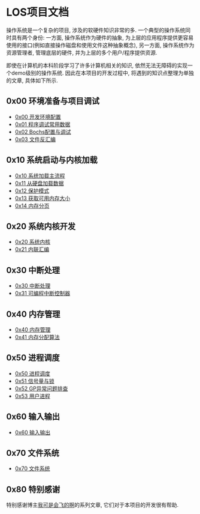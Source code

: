 LOS项目文档
===================

操作系统是一个复杂的项目, 涉及的软硬件知识非常的多. 一个典型的操作系统同时具有两个身份: 一方面, 操作系统作为硬件的抽象, 为上层的应用程序提供更容易使用的接口(例如直接操作磁盘和使用文件这种抽象概念), 另一方面, 操作系统作为资源管理者, 管理底层的硬件, 并为上层的多个用户/程序提供资源.

即使在计算机的本科阶段学习了许多计算机相关的知识, 依然无法无障碍的实现一个demo级别的操作系统. 因此在本项目的开发过程中, 将遇到的知识点整理为单独的文章, 具体如下所示.




0x00 环境准备与项目调试
-------------------------------

- [0x00 开发环境配置](0x00开发环境配置.md)
- [0x01 程序调试常用数据](0x01程序调试常用数据.md)
- [0x02 Bochs配置与调试](0x02Bochs配置与调试.md)
- [0x03 文件反汇编](0x03文件反汇编.md)


0x10 系统启动与内核加载
---------------------

- [0x10 系统加载主流程](0x10系统加载主流程.md)
- [0x11 从硬盘加载数据](https://www.kn0sky.com/?p=42#%E7%A1%AC%E7%9B%98%E7%AE%80%E4%BB%8B)
- [0x12 保护模式](0x12保护模式.md)
- [0x13 获取可用内存大小](0x13获取可用内存大小.md)
- [0x14 内存分页](0x14内存分页.md)

0x20 系统内核开发
-----------------

- [0x20 系统内核](0x20系统内核.md)
- [0x21 内联汇编](0x21内联汇编.md)

0x30 中断处理
-----------------

- [0x30 中断处理](0x30中断处理.md)
- [0x31 可编程中断控制器](https://www.kn0sky.com/?p=47#%E5%8F%AF%E7%BC%96%E7%A8%8B%E4%B8%AD%E6%96%AD%E6%8E%A7%E5%88%B6%E5%99%A8-8259a)

0x40 内存管理
-----------------

- [0x40 内存管理](0x40内存管理.md)
- [0x41 内存分配算法](#)

0x50 进程调度
-----------------

- [0x50 进程调度](0x50进程调度.md)
- [0x51 信号量与锁](0x51信号量与锁.md)
- [0x52 GP异常问题排查](0x52GP异常问题排查.md)
- [0x53 用户进程](#)

0x60 输入输出
-----------------

- [0x60 输入输出](0x60输入输出.md)


0x70 文件系统
-----------------

- [0x70 文件系统](0x70文件系统.md)


0x80 特别感谢
-------------------

特别感谢博主[我可是会飞的啊](https://www.kn0sky.com/tags/%E6%93%8D%E4%BD%9C%E7%B3%BB%E7%BB%9F%E7%9C%9F%E8%B1%A1%E8%BF%98%E5%8E%9F)的系列文章, 它们对于本项目的开发很有帮助.
